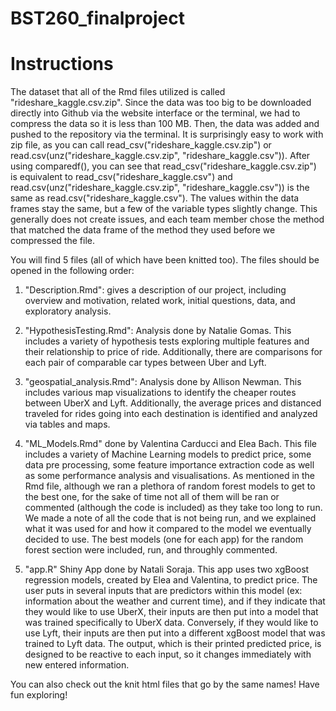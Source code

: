 # BST260_finalproject

# Instructions

The dataset that all of the Rmd files utilized is called "rideshare_kaggle.csv.zip". Since the data was too big to be downloaded directly into Github via the website interface or the terminal, we had to compress the data so it is less than 100 MB. Then, the data was added and pushed to the repository via the terminal. It is surprisingly easy to work with zip file, as you can call read_csv("rideshare_kaggle.csv.zip") or read.csv(unz("rideshare_kaggle.csv.zip", "rideshare_kaggle.csv")). After using comparedf(), you can see that read_csv("rideshare_kaggle.csv.zip") is equivalent to read_csv("rideshare_kaggle.csv") and read.csv(unz("rideshare_kaggle.csv.zip", "rideshare_kaggle.csv")) is the same as read.csv("rideshare_kaggle.csv"). The values within the data frames stay the same, but a few of the variable types slightly change. This generally does not create issues, and each team member chose the method that matched the data frame of the method they used before we compressed the file. 


You will find 5 files (all of which have been knitted too). The files should be opened in the following order:

1. "Description.Rmd": gives a description of our project, including overview and motivation, related work, initial questions, data, and exploratory analysis. 

2. "HypothesisTesting.Rmd": Analysis done by Natalie Gomas. This includes a variety of hypothesis tests exploring multiple features and their relationship to price of ride. Additionally, there are comparisons for each pair of comparable car types between Uber and Lyft.

3. "geospatial_analysis.Rmd": Analysis done by Allison Newman. This includes various map visualizations to identify the cheaper routes between UberX and Lyft. Additionally, the average prices and distanced traveled for rides going into each destination is identified and analyzed via tables and maps. 

4. "ML_Models.Rmd" done by Valentina Carducci and Elea Bach. This file includes a variety of Machine Learning models to predict price, some data pre processing, some feature importance extraction code as well as some performance analysis and visualisations. As mentioned in the Rmd file, although we ran a plethora of random forest models to get to the best one, for the sake of time not all of them will be ran or commented (although the code is included) as they take too long to run. We made a note of all the code that is not being run, and we explained what it was used for and how it compared to the model we eventually decided to use. The best models (one for each app) for the random forest section were included, run, and throughly commented.

5. "app.R" Shiny App done by Natali Soraja. This app uses two xgBoost regression models, created by Elea and Valentina, to predict price. The user puts in several inputs that are predictors within this model (ex: information about the weather and current time), and if they indicate that they would like to use UberX, their inputs are then put into a model that was trained specifically to UberX data. Conversely, if they would like to use Lyft, their inputs are then put into a different xgBoost model that was trained to Lyft data. The output, which is their printed predicted price, is designed to be reactive to each input, so it changes immediately with new entered information. 


You can also check out the knit html files that go by the same names! Have fun exploring!



